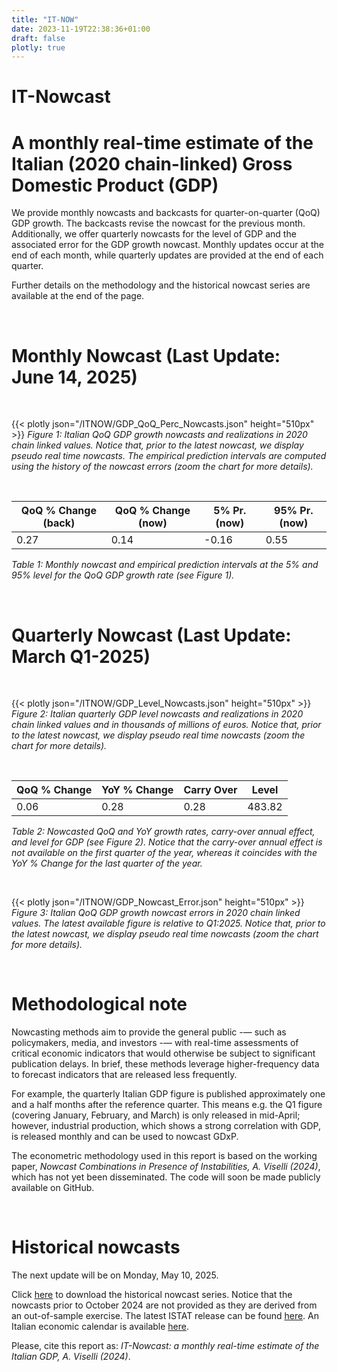 ```yaml
---
title: "IT-NOW"
date: 2023-11-19T22:38:36+01:00
draft: false
plotly: true
---
```


# IT-Nowcast
# A monthly real-time estimate of the Italian (2020 chain-linked) Gross Domestic Product (GDP)

We provide monthly nowcasts and backcasts for quarter-on-quarter (QoQ) GDP growth. The backcasts revise the nowcast for the previous month. Additionally, we offer quarterly nowcasts for the level of GDP and the associated error for the GDP growth nowcast. Monthly updates occur at the end of each month, while quarterly updates are provided at the end of each quarter.

Further details on the methodology and the historical nowcast series are available at the end of the page.

&nbsp;

# Monthly Nowcast (Last Update: June 14, 2025)

&nbsp;

<!-- Keep height="500px" for consistency with the Python generating code -->
{{< plotly json="/ITNOW/GDP_QoQ_Perc_Nowcasts.json" height="510px" >}}
*Figure 1: Italian QoQ GDP growth nowcasts and realizations in 2020 chain linked values. Notice that, prior to the latest nowcast, we display pseudo real time nowcasts. The empirical prediction intervals are computed using the history of the nowcast errors (zoom the chart for more details).*

&nbsp;

| QoQ % Change  (back) | QoQ % Change  (now)   |5% Pr. (now)   | 95% Pr. (now) |
|----------------------|-----------------------|---------------|---------------|
| 0.27                 | 0.14                  | -0.16         | 0.55          |     

*Table 1: Monthly nowcast and empirical prediction intervals at the 5% and 95% level for the QoQ GDP growth rate (see Figure 1).*

&nbsp;

# Quarterly Nowcast (Last Update: March Q1-2025)

&nbsp;

{{< plotly json="/ITNOW/GDP_Level_Nowcasts.json" height="510px" >}} 
*Figure 2: Italian quarterly GDP level nowcasts and realizations in 2020 chain linked values and in thousands of millions of euros. Notice that, prior to the latest nowcast, we display pseudo real time nowcasts (zoom the chart for more details).*

&nbsp;

| QoQ % Change | YoY % Change | Carry Over | Level   |
|--------------|--------------|------------|---------|
| 0.06         | 0.28         | 0.28       | 483.82  |

*Table 2: Nowcasted QoQ and YoY growth rates, carry-over annual effect, and level for GDP (see Figure 2). Notice that the carry-over annual effect is not available on the first quarter of the year, whereas it coincides with the YoY % Change for the last quarter of the year.*

&nbsp;

{{< plotly json="/ITNOW/GDP_Nowcast_Error.json" height="510px" >}} 
*Figure 3: Italian QoQ GDP growth nowcast errors in 2020 chain linked values. The latest available figure is relative to Q1:2025. Notice that, prior to the latest nowcast, we display pseudo real time nowcasts (zoom the chart for more details).*
  
&nbsp;

# Methodological note

Nowcasting methods aim to provide the general public -— such as policymakers, media, and investors -— with real-time assessments of critical economic indicators that would otherwise be subject to significant publication delays. In brief, these methods leverage higher-frequency data to forecast indicators that are released less frequently.

For example, the quarterly Italian GDP figure is published approximately one and a half months after the reference quarter. This means e.g. the Q1 figure (covering January, February, and March) is only released in mid-April; however, industrial production, which shows a strong correlation with GDP, is released monthly and can be used to nowcast GDxP.

The econometric methodology used in this report is based on the working paper, *Nowcast Combinations in Presence of Instabilities, A. Viselli (2024)*, which has not yet been disseminated. The code will soon be made publicly available on GitHub.

&nbsp;

# Historical nowcasts

<!--The next update will be on Friday, December 22, 2024, 10 am.-->
The next update will be on Monday, May 10, 2025.

Click [here](/ITNOW/ITNOW_History.xlsx) to download the historical nowcast series. Notice that the nowcasts prior to October 2024 are not provided as they are derived from an out-of-sample exercise. The latest ISTAT release can be found [here](https://www.istat.it/en/press-release/quarterly-national-accounts-q4-2024/). An Italian economic calendar is available [here](https://it.tradingeconomics.com/italy/calendar).

Please, cite this report as: *IT-Nowcast: a monthly real-time estimate of the Italian GDP, A. Viselli (2024)*.